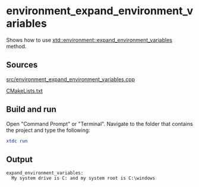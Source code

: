 # environment_expand_environment_variables

Shows how to use [xtd::environment::expand_environment_variables](https://gammasoft71.github.io/xtd/reference_guides/latest/classxtd_1_1environment.html#aafe787566bc6c20c39491e295c2b48a7) method.

## Sources

[src/environment_expand_environment_variables.cpp](src/environment_expand_environment_variables.cpp)

[CMakeLists.txt](CMakeLists.txt)

## Build and run

Open "Command Prompt" or "Terminal". Navigate to the folder that contains the project and type the following:

```cmake
xtdc run
```

## Output

```
expand_environment_variables:
  My system drive is C: and my system root is C:\windows
```
